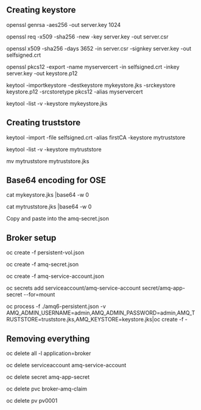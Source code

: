 Creating keystore
-----------
openssl genrsa -aes256 -out server.key 1024

openssl req -x509 -sha256 -new -key server.key -out server.csr

openssl x509 -sha256 -days 3652 -in server.csr -signkey server.key -out selfsigned.crt

openssl pkcs12 -export -name myservercert -in selfsigned.crt -inkey server.key -out keystore.p12

keytool -importkeystore -destkeystore mykeystore.jks -srckeystore keystore.p12 -srcstoretype pkcs12 -alias myservercert

keytool -list -v -keystore mykeystore.jks


Creating truststore
------------
keytool -import -file selfsigned.crt -alias firstCA -keystore mytruststore

keytool -list -v -keystore mytruststore

mv mytruststore mytruststore.jks


Base64 encoding for OSE
------------------------------
cat mykeystore.jks |base64 -w 0

cat mytruststore.jks |base64 -w 0

Copy and paste into the amq-secret.json 


Broker setup
-------------

oc create -f persistent-vol.json

oc create -f amq-secret.json

oc create -f amq-service-account.json

oc secrets add serviceaccount/amq-service-account secret/amq-app-secret --for=mount

oc process -f ./amq6-persistent.json  -v AMQ_ADMIN_USERNAME=admin,AMQ_ADMIN_PASSWORD=admin,AMQ_TRUSTSTORE=truststore.jks,AMQ_KEYSTORE=keystore.jks|oc create -f -


Removing everything
-------------------
oc delete all -l application=broker

oc delete serviceaccount amq-service-account

oc delete secret amq-app-secret

oc delete pvc broker-amq-claim

oc delete pv pv0001

